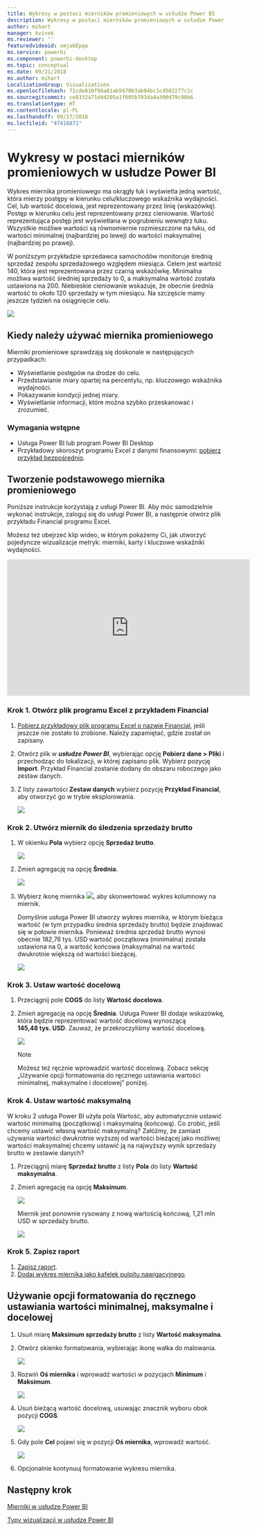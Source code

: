 ```yaml
---
title: Wykresy w postaci mierników promieniowych w usłudze Power BI
description: Wykresy w postaci mierników promieniowych w usłudze Power BI
author: mihart
manager: kvivek
ms.reviewer: ''
featuredvideoid: xmja6Epqa
ms.service: powerbi
ms.component: powerbi-desktop
ms.topic: conceptual
ms.date: 09/21/2018
ms.author: mihart
LocalizationGroup: Visualizations
ms.openlocfilehash: 71cde810f98a81ab5670b3ab04bc1cd502277c1c
ms.sourcegitcommit: ce8332a71d4d205a1f005b703da4a390d79c98b6
ms.translationtype: HT
ms.contentlocale: pl-PL
ms.lasthandoff: 09/27/2018
ms.locfileid: "47416871"
---
```

# <a name="radial-gauge-charts-in-power-bi"></a>Wykresy w postaci mierników promieniowych w usłudze Power BI
Wykres miernika promieniowego ma okrągły łuk i wyświetla jedną wartość, która mierzy postępy w kierunku celu/kluczowego wskaźnika wydajności.  Cel, lub wartość docelowa, jest reprezentowany przez linię (wskazówkę). Postęp w kierunku celu jest reprezentowany przez cieniowanie.  Wartość reprezentująca postęp jest wyświetlana w pogrubieniu wewnątrz łuku. Wszystkie możliwe wartości są równomiernie rozmieszczone na łuku, od wartości minimalnej (najbardziej po lewej) do wartości maksymalnej (najbardziej po prawej).

W poniższym przykładzie sprzedawca samochodów monitoruje średnią sprzedaż zespołu sprzedażowego względem miesiąca. Celem jest wartość 140, która jest reprezentowana przez czarną wskazówkę.  Minimalna możliwa wartość średniej sprzedaży to 0, a maksymalna wartość została ustawiona na 200.  Niebieskie cieniowanie wskazuje, że obecnie średnia wartość to około 120 sprzedaży w tym miesiącu. Na szczęście mamy jeszcze tydzień na osiągnięcie celu.

![](media/power-bi-visualization-radial-gauge-charts/gauge_m.png)

## <a name="when-to-use-a-radial-gauge"></a>Kiedy należy używać miernika promieniowego
Mierniki promieniowe sprawdzają się doskonale w następujących przypadkach:

* Wyświetlanie postępów na drodze do celu.
* Przedstawianie miary opartej na percentylu, np. kluczowego wskaźnika wydajności.
* Pokazywanie kondycji jednej miary.
* Wyświetlanie informacji, które można szybko przeskanować i zrozumieć.

### <a name="prerequisites"></a>Wymagania wstępne
 - Usługa Power BI lub program Power BI Desktop
 - Przykładowy skoroszyt programu Excel z danymi finansowymi: [pobierz przykład bezpośrednio](http://go.microsoft.com/fwlink/?LinkID=521962).

## <a name="create-a-basic-radial-gauge"></a>Tworzenie podstawowego miernika promieniowego
Poniższe instrukcje korzystają z usługi Power BI. Aby móc samodzielnie wykonać instrukcje, zaloguj się do usługi Power BI, a następnie otwórz plik przykładu Financial programu Excel.  

Możesz też obejrzeć klip wideo, w którym pokażemy Ci, jak utworzyć pojedyncze wizualizacje metryk: mierniki, karty i kluczowe wskaźniki wydajności.

<iframe width="560" height="315" src="https://www.youtube.com/embed/xmja6EpqaO0?list=PL1N57mwBHtN0JFoKSR0n-tBkUJHeMP2cP" frameborder="0" allowfullscreen></iframe>

### <a name="step-1-open-the-financial-sample-excel-file"></a>Krok 1. Otwórz plik programu Excel z przykładem Financial
1. [Pobierz przykładowy plik programu Excel o nazwie Financial](../sample-financial-download.md), jeśli jeszcze nie zostało to zrobione. Należy zapamiętać, gdzie został on zapisany.

2. Otwórz plik w ***usłudze Power BI***, wybierając opcję **Pobierz dane \> Pliki** i przechodząc do lokalizacji, w której zapisano plik. Wybierz pozycję **Import**. Przykład Financial zostanie dodany do obszaru roboczego jako zestaw danych.

3. Z listy zawartości **Zestaw danych** wybierz pozycję **Przykład Financial**, aby otworzyć go w trybie eksplorowania.

    ![](media/power-bi-visualization-radial-gauge-charts/power-bi-dataset.png)

### <a name="step-2-create-a-gauge-to-track-gross-sales"></a>Krok 2. Utwórz miernik do śledzenia sprzedaży brutto
1. W okienku **Pola** wybierz opcję **Sprzedaż brutto**.
   
   ![](media/power-bi-visualization-radial-gauge-charts/grosssalesvalue_new.png)
2. Zmień agregację na opcję **Średnia**.
   
   ![](media/power-bi-visualization-radial-gauge-charts/changetoaverage_new.png)
3. Wybierz ikonę miernika ![](media/power-bi-visualization-radial-gauge-charts/gaugeicon_new.png), aby skonwertować wykres kolumnowy na miernik.
   
   Domyślnie usługa Power BI utworzy wykres miernika, w którym bieżąca wartość (w tym przypadku średnia sprzedaży brutto) będzie znajdować się w połowie miernika. Ponieważ średnia sprzedaż brutto wynosi obecnie 182,76 tys. USD wartość początkowa (minimalna) została ustawiona na 0, a wartość końcowa (maksymalna) na wartość dwukrotnie większą od wartości bieżącej.
   
   ![](media/power-bi-visualization-radial-gauge-charts/gauge_no_target.png)

### <a name="step-3-set-a-target-value"></a>Krok 3. Ustaw wartość docelową
1. Przeciągnij pole **COGS** do listy **Wartość docelowa**.
2. Zmień agregację na opcję **Średnia**.
   Usługa Power BI dodaje wskazówkę, która będzie reprezentować wartość docelową wynoszącą **145,48 tys. USD**. Zauważ, że przekroczyliśmy wartość docelową.
   
   ![](media/power-bi-visualization-radial-gauge-charts/gaugeinprogress_new.png)
   
   > [!NOTE]
   > Możesz też ręcznie wprowadzić wartość docelową.  Zobacz sekcję „Używanie opcji formatowania do ręcznego ustawiania wartości minimalnej, maksymalne i docelowej” poniżej.
   > 
   > 

### <a name="step-4-set-a-maximum-value"></a>Krok 4. Ustaw wartość maksymalną
W kroku 2 usługa Power BI użyła pola Wartość, aby automatycznie ustawić wartość minimalną (początkową) i maksymalną (końcową).  Co zrobić, jeśli chcemy ustawić własną wartość maksymalną?  Załóżmy, że zamiast używania wartości dwukrotnie wyższej od wartości bieżącej jako możliwej wartości maksymalnej chcemy ustawić ją na najwyższy wynik sprzedaży brutto w zestawie danych? 

1. Przeciągnij miarę **Sprzedaż brutto** z listy **Pola** do listy **Wartość maksymalna**.
2. Zmień agregację na opcję **Maksimum**.
   
   ![](media/power-bi-visualization-radial-gauge-charts/setmaximum_new.png)
   
   Miernik jest ponownie rysowany z nową wartością końcową, 1,21 mln USD w sprzedaży brutto.
   
   ![](media/power-bi-visualization-radial-gauge-charts/power-bi-final-gauge.png)

### <a name="step-5-save-your-report"></a>Krok 5. Zapisz raport
1. [Zapisz raport](../service-report-save.md).
2. [Dodaj wykres miernika jako kafelek pulpitu nawigacyjnego](../service-dashboard-pin-tile-from-report.md). 

## <a name="use-formatting-options-to-manually-set-minimum-maximum-and-target-values"></a>Używanie opcji formatowania do ręcznego ustawiania wartości minimalnej, maksymalne i docelowej
1. Usuń miarę **Maksimum sprzedaży brutto** z listy **Wartość maksymalna**.
2. Otwórz okienko formatowania, wybierając ikonę wałka do malowania.
   
   ![](media/power-bi-visualization-radial-gauge-charts/power-bi-roller.png)
3. Rozwiń **Oś miernika** i wprowadź wartości w pozycjach **Minimum** i **Maksimum**.
   
    ![](media/power-bi-visualization-radial-gauge-charts/power-bi-gauge-axis.png)
4. Usuń bieżącą wartość docelową, usuwając znacznik wyboru obok pozycji **COGS**.
   
    ![](media/power-bi-visualization-radial-gauge-charts/pbi_remove_target.png)
5. Gdy pole **Cel** pojawi się w pozycji **Oś miernika**, wprowadź wartość.
   
    ![](media/power-bi-visualization-radial-gauge-charts/power-bi-gauge-target.png)
6. Opcjonalnie kontynuuj formatowanie wykresu miernika.

## <a name="next-step"></a>Następny krok

[Mierniki w usłudze Power BI](power-bi-visualization-kpi.md)

[Typy wizualizacji w usłudze Power BI](power-bi-visualization-types-for-reports-and-q-and-a.md)
